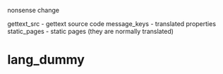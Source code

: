 
nonsense change

gettext_src  - gettext source code
message_keys - translated properties
static_pages - static pages (they are normally translated)
# lang_dummy
